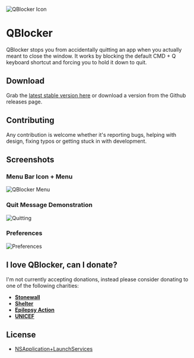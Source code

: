 ![QBlocker Icon](https://raw.githubusercontent.com/steve228uk/QBlocker/master/Assets/qblocker-icons/github.png)

# QBlocker

QBlocker stops you from accidentally quitting an app when you actually meant to close the window. It works by blocking the default CMD + Q keyboard shortcut and forcing you to hold it down to quit.

## Download

Grab the [latest stable version here](https://dl.devmate.com/uk.co.wearecocoon.QBlocker/QBlocker.dmg) or download a version from the Github releases page.

## Contributing

Any contribution is welcome whether it's reporting bugs, helping with design, fixing typos or getting stuck in with development.

## Screenshots

### Menu Bar Icon + Menu

![QBlocker Menu](http://i.imgur.com/DqbWTXN.png)

### Quit Message Demonstration

![Quitting](http://i.imgur.com/GDRx911.png)

### Preferences

![Preferences](https://raw.githubusercontent.com/steve228uk/QBlocker/master/Assets/screenshots/preferences.png)

## I love QBlocker, can I donate?

I'm not currently accepting donations, instead please consider donating to one of the following charities:

- **[Stonewall](http://www.stonewall.org.uk/support-stonewall)**
- **[Shelter](http://www.shelter.org.uk)**
- **[Epilepsy Action](https://www.epilepsy.org.uk/involved/donations)**
- **[UNICEF](http://www.unicef.org.uk)**

## License
- [NSApplication+LaunchServices](https://github.com/macmade/Hot)